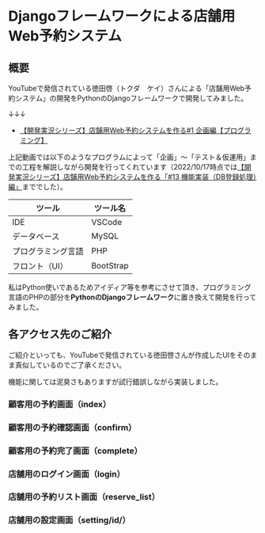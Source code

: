 # Djangoフレームワークによる店舗用Web予約システム

## 概要

YouTubeで発信されている徳田啓（トクダ　ケイ）さんによる「店舗用Web予約システム」の開発をPythonのDjangoフレームワークで開発してみました。

↓↓↓
- [【開発実況シリーズ】店舗用Web予約システムを作る#1 企画編【プログラミング】](https://www.youtube.com/watch?v=V7aiz1JfMHw)

上記動画では以下のようなプログラムによって「企画」～「テスト＆仮運用」までの工程を解説しながら開発を行ってくれています（2022/10/17時点では[【開発実況シリーズ】店舗用Web予約システムを作る「#13 機能実装（DB登録処理）編」](https://www.youtube.com/watch?v=Dww3l7pGX6Y)まででした）。

|ツール|ツール名|
|----|----|
|IDE|VSCode|
|データベース|MySQL|
|プログラミング言語|PHP|
|フロント（UI）|BootStrap|

私はPython使いであるためアイディア等を参考にさせて頂き、プログラミング言語のPHPの部分を**PythonのDjangoフレームワーク**に置き換えて開発を行ってみました。

## 各アクセス先のご紹介

ご紹介といっても、YouTubeで発信されている徳田啓さんが作成したUIをそのまま真似しているのでご了承ください。

機能に関しては泥臭さもありますが試行錯誤しながら実装しました。

### 顧客用の予約画面（index）

### 顧客用の予約確認画面（confirm）

### 顧客用の予約完了画面（complete）

### 店舗用のログイン画面（login）

### 店舗用の予約リスト画面（reserve_list）

### 店舗用の設定画面（setting/id/）
